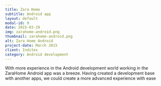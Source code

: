 ```yaml
---
title: Zara Home
subtitle: Android app
layout: default
modal-id: 9
date: 2015-03-29
img: zarahome-android.png
thumbnail: zarahome-android.png
alt: Zara Home Android
project-date: March 2015
client: Inditex
category: Android development
---
```

With more experience in the Android development world working in the ZaraHome Android app was a breeze.
Having created a development base with another apps, we could create a more advanced experience with ease
